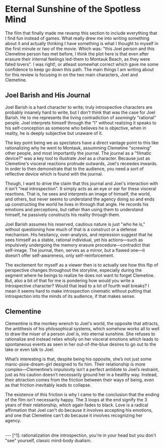 # Eternal Sunshine of the Spotless Mind

The film that finally made me revamp this section to include everything that I find fun instead of games. What really drew me into writing something about it and actually thinking I have something is what I thought to myself in the first minute or two of the movie. Which was: "this Joel person and this Clemetine person has met before, I think the plot here is that even after erasure their internal feelings led-them to Montauk Beach, as they were fated lovers". I was right!, or atleast somewhat correct which gave me some confidence to keep go down this path. The main things I am writing about for this review is focusing in on the two main characters, Joel and Clemetine.


## Joel Barish and His Journal

Joel Barish is a hard character to write; truly introspective characters are probably insanely hard to write, but I don't think that was the case for Joel Barish. He to me represents the living contradiction of *seemingly* "rational" people. Joel interprets himself through the "I" without realizing it speaks to his self-conception as someone who believes he is objective, when in reality, he is deeply subjective but unaware of it. 

The key point being we as spectators have a direct vantage point to this like rationalizing why he went to Montauk, assumming Clemetine "screwing" other people, and most importantly the journal. The journal as a "filmatic device?" was a key tool to illustrate Joel as a character. Because just as Clemetine's visceral reactions protrude outwards, Joel's receedes inwards. In order to then demonstrate that to the audience, you need a sort of reflective device which is found with the journal.  

Though, I want to drive the claim that this journal and Joel's interaction with it isn't "real introspection". It simply acts as an eye or ear for these visceral reactions. That is, he sees and interprets an image of himself, the world, and others, but never seems to understand the agency doing so and ends up constructing the world he lives in through that angle. He records his emotions and perceptions, but rather than using them to understand himself, he passively constructs his reality through them.

Joel Barish assumes his reserved, cautious nature is just "who he is," without questioning how much of that is a construct or a defense mechanism. His hesitancy, over-analysis, and repression suggest that he sees himself as a stable, rational individual, yet his actions—such as impulsively undergoing the memory erasure procedure—contradict that self-image. The journal, then, serves as a mirror, but a flawed one—it doesn’t offer self-awareness, only self-reinforcement.

The excitement for myself as a viewer then is to actually see how this flip of perspective changes throughout the storyline, especially during the segment where he beings to realize he does not want to forget Clemetine. But, also a bit of that for me is pondering how would you write a introspective character? Would that lead to a lot of fourth wall breaks? I mean it seems hard to make introspection cinematic without putting that introspection into the minds of its audience, if that makes sense.

## Clementine

Clementine is the monkey wrench to Joel's world, the opposite that attracts, the antithesis of his philosophical systems, which somehow works all to well to draw the miser of a person Joel is, into eternal sunshine. She refuses to rationalize and instead relies wholly on her visceral emotions which leads to spontaneous events as seen in her out-of-the-blue desires to go out to the lake or even talk to Joel. 

What’s interesting is that, despite being his opposite, she’s not just some manic-pixie-dream-girl designed to fix him. Their relationship is more complex—Clementine’s impulsivity isn’t a perfect antidote to Joel’s restraint, just as his caution doesn’t necessarily ground her in a healthy way. Instead, their attraction comes from the friction between their ways of being, even as that friction inevitably leads to collapse.

The existence of this friction is why I came to the conclusion that the ending of the film isn't necessarily happy. The 3 loops at the end signify the 3 years of their relationship, which again fades to black. Love is a radical affirmation that Joel can't do because it involves accepting his emotions, and one that Clemetine can't do because it involves recognizing her agency.

<br/>
---
[^1]: rationalization dne introspection, you're in your head but you don't "see" yourself, classic mind-body dualism.
